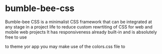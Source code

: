 # bumble-bee-css
Bumble-bee CSS is a minimalist CSS framework that can be integrated at any stage in a project life
to reduce custom rewrtiting of CSS for web and mobile web projects
It has responsiveness already built-in and is absolutely free to use

to theme yor app you may make use of the colors.css file to 
